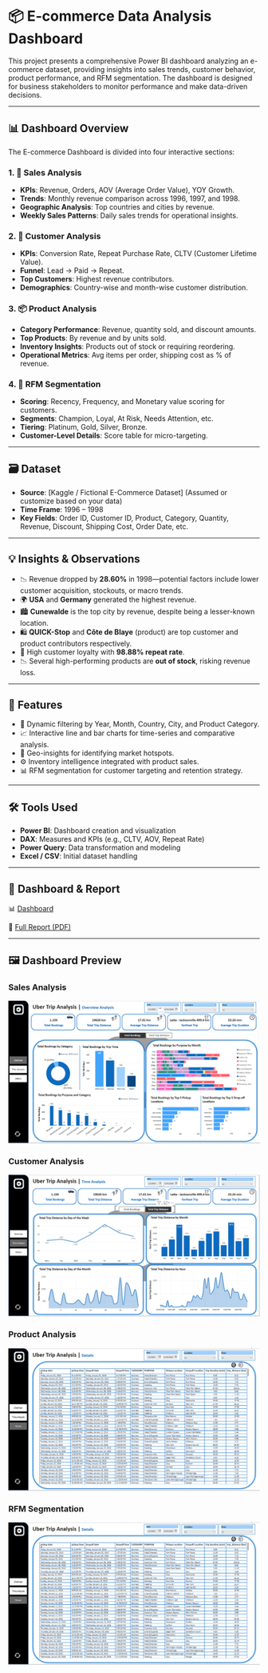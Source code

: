 # 📦 E-commerce Data Analysis Dashboard

This project presents a comprehensive Power BI dashboard analyzing an e-commerce dataset, providing insights into sales trends, customer behavior, product performance, and RFM segmentation. The dashboard is designed for business stakeholders to monitor performance and make data-driven decisions.

---

## 📊 Dashboard Overview

The E-commerce Dashboard is divided into four interactive sections:

### 1. 🛒 **Sales Analysis**
- **KPIs**: Revenue, Orders, AOV (Average Order Value), YOY Growth.
- **Trends**: Monthly revenue comparison across 1996, 1997, and 1998.
- **Geographic Analysis**: Top countries and cities by revenue.
- **Weekly Sales Patterns**: Daily sales trends for operational insights.

### 2. 👥 **Customer Analysis**
- **KPIs**: Conversion Rate, Repeat Purchase Rate, CLTV (Customer Lifetime Value).
- **Funnel**: Lead → Paid → Repeat.
- **Top Customers**: Highest revenue contributors.
- **Demographics**: Country-wise and month-wise customer distribution.

### 3. 📦 **Product Analysis**
- **Category Performance**: Revenue, quantity sold, and discount amounts.
- **Top Products**: By revenue and by units sold.
- **Inventory Insights**: Products out of stock or requiring reordering.
- **Operational Metrics**: Avg items per order, shipping cost as % of revenue.

### 4. 🧠 **RFM Segmentation**
- **Scoring**: Recency, Frequency, and Monetary value scoring for customers.
- **Segments**: Champion, Loyal, At Risk, Needs Attention, etc.
- **Tiering**: Platinum, Gold, Silver, Bronze.
- **Customer-Level Details**: Score table for micro-targeting.

---

## 🗃️ Dataset

- **Source**: [Kaggle / Fictional E-Commerce Dataset] (Assumed or customize based on your data)
- **Time Frame**: 1996 – 1998
- **Key Fields**: Order ID, Customer ID, Product, Category, Quantity, Revenue, Discount, Shipping Cost, Order Date, etc.

---

## 💡 Insights & Observations

- 📉 Revenue dropped by **28.60%** in 1998—potential factors include lower customer acquisition, stockouts, or macro trends.
- 🌍 **USA** and **Germany** generated the highest revenue.
- 🏙️ **Cunewalde** is the top city by revenue, despite being a lesser-known location.
- 🛍️ **QUICK-Stop** and **Côte de Blaye** (product) are top customer and product contributors respectively.
- 🔁 High customer loyalty with **98.88% repeat rate**.
- 📉 Several high-performing products are **out of stock**, risking revenue loss.

---

## 🚀 Features

- 📅 Dynamic filtering by Year, Month, Country, City, and Product Category.
- 📈 Interactive line and bar charts for time-series and comparative analysis.
- 📍 Geo-insights for identifying market hotspots.
- ⚙️ Inventory intelligence integrated with product sales.
- 📊 RFM segmentation for customer targeting and retention strategy.

---

## 🛠️ Tools Used

- **Power BI**: Dashboard creation and visualization
- **DAX**: Measures and KPIs (e.g., CLTV, AOV, Repeat Rate)
- **Power Query**: Data transformation and modeling
- **Excel / CSV**: Initial dataset handling

---

## 📌 Dashboard & Report

📊 [Dashboard](https://app.powerbi.com/view?r=eyJrIjoiNDc5Mjk2ZjItN2M4Yi00ZTc0LTkxOTYtM2Q5ZDc0Y2JmMzg5IiwidCI6ImRmODY3OWNkLWE4MGUtNDVkOC05OWFjLWM4M2VkN2ZmOTVhMCJ9) 

📎 [Full Report (PDF)]()  

---

## 🖼️ Dashboard Preview

### Sales Analysis
![](https://github.com/ReemSaeedMetwally/Uber_Data_Analysis_Dashboard/blob/main/images/Overview_1.PNG)

### Customer Analysis
![](https://github.com/ReemSaeedMetwally/Uber_Data_Analysis_Dashboard/blob/main/images/Time_Analysis_2.PNG)

### Product Analysis
![](https://github.com/ReemSaeedMetwally/Uber_Data_Analysis_Dashboard/blob/main/images/Details.PNG)

### RFM Segmentation
![](https://github.com/ReemSaeedMetwally/Uber_Data_Analysis_Dashboard/blob/main/images/Details.PNG)
